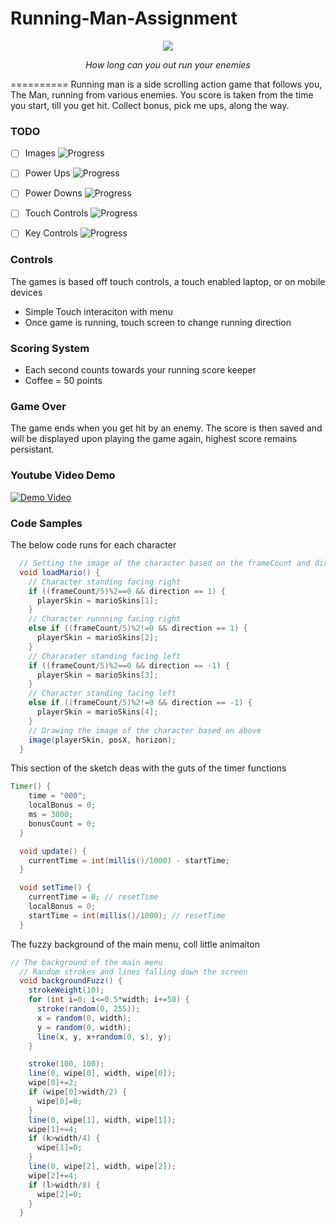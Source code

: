# Running-Man-Assignment

<p align="center">
  <img src="http://i.giphy.com/oNlPuwLlBOl3i.gif">
</p>
<p align="center"><i>How long can you out run your enemies</i></p>
==========
Running man is a side scrolling action game that follows you, The Man, running from various enemies. You score is taken from the time you start, till you get hit. Collect bonus, pick me ups, along the way.

### TODO
- [ ] Images
![Progress](http://progressed.io/bar/90?title=progress)

- [ ] Power Ups
![Progress](http://progressed.io/bar/85?title=progress)

- [ ] Power Downs
![Progress](http://progressed.io/bar/85?title=progress)

- [ ] Touch Controls
![Progress](http://progressed.io/bar/100?title=completed)

- [ ] Key Controls
![Progress](http://progressed.io/bar/20?title=progress)

### Controls

The games is based off touch controls, a touch enabled laptop, or on mobile devices

  * Simple Touch interaciton with menu
  * Once game is running, touch screen to change running direction
  
  
### Scoring System

  * Each second counts towards your running score keeper
  * Coffee = 50 points
  
### Game Over

The game ends when you get hit by an enemy. The score is then saved and will be displayed upon playing the game again, highest score remains persistant. 

### Youtube Video Demo

[![Demo Video](http://img.youtube.com/vi/5ezeo7EM3yk/0.jpg)](https://youtu.be/5ezeo7EM3yk "Demo Video")

### Code Samples
The below code runs for each character

```java
  // Setting the image of the character based on the frameCount and direction
  void loadMario() {
    // Character standing facing right
    if ((frameCount/5)%2==0 && direction == 1) {
      playerSkin = marioSkins[1];
    }
    // Character runnning facing right
    else if ((frameCount/5)%2!=0 && direction == 1) {
      playerSkin = marioSkins[2];
    }
    // Characater standing facing left
    if ((frameCount/5)%2==0 && direction == -1) {
      playerSkin = marioSkins[3];
    }
    // Character standing facing left
    else if ((frameCount/5)%2!=0 && direction == -1) {
      playerSkin = marioSkins[4];
    }
    // Drawing the image of the character based on above
    image(playerSkin, posX, horizon);
  } 
```
This section of the sketch deas with the guts of the timer functions
``` java
Timer() {
    time = "000";
    localBonus = 0;
    ms = 3000;
    bonusCount = 0;
  }

  void update() {
    currentTime = int(millis()/1000) - startTime;
  }

  void setTime() {
    currentTime = 0; // resetTime
    localBonus = 0;
    startTime = int(millis()/1000); // resetTime
  }
```
The fuzzy background of the main menu, coll little animaiton
```java
// The background of the main menu
  // Random strokes and lines falling down the screen
  void backgroundFuzz() {
    strokeWeight(10);
    for (int i=0; i<=0.5*width; i+=50) {
      stroke(random(0, 255));
      x = random(0, width);
      y = random(0, width);
      line(x, y, x+random(0, s), y);
    }

    stroke(100, 100);
    line(0, wipe[0], width, wipe[0]);
    wipe[0]+=2;
    if (wipe[0]>width/2) {
      wipe[0]=0;
    }
    line(0, wipe[1], width, wipe[1]);
    wipe[1]+=4;
    if (k>width/4) {
      wipe[1]=0;
    }
    line(0, wipe[2], width, wipe[2]);
    wipe[2]+=4;
    if (l>width/8) {
      wipe[2]=0;
    }
  }
```
